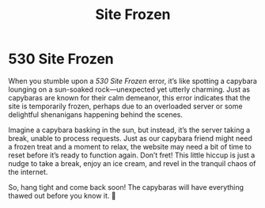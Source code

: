 ﻿---
category: 5xx
code: 530
cover: https://firebasestorage.googleapis.com/v0/b/capy-http.appspot.com/o/Capy-530-750x600.webp?alt=media
thumbnail: https://firebasestorage.googleapis.com/v0/b/capy-http.appspot.com/o/Capy-530-250x200.webp?alt=media
coverAlt: Site Frozen
description: Site Frozen
tags:
- 5xx
title: Site Frozen
---


# 530 Site Frozen

When you stumble upon a *530 Site Frozen* error, it’s like spotting a capybara lounging on a sun-soaked rock—unexpected yet utterly charming. Just as capybaras are known for their calm demeanor, this error indicates that the site is temporarily frozen, perhaps due to an overloaded server or some delightful shenanigans happening behind the scenes.

Imagine a capybara basking in the sun, but instead, it’s the server taking a break, unable to process requests. Just as our capybara friend might need a frozen treat and a moment to relax, the website may need a bit of time to reset before it’s ready to function again. Don’t fret! This little hiccup is just a nudge to take a break, enjoy an ice cream, and revel in the tranquil chaos of the internet.

So, hang tight and come back soon! The capybaras will have everything thawed out before you know it. 🍦